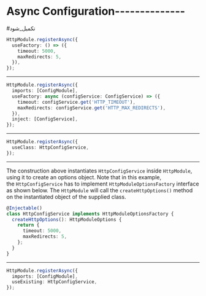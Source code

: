# Async Configuration--------------

#تکمیل_شود 

```typescript
HttpModule.registerAsync({
  useFactory: () => ({
    timeout: 5000,
    maxRedirects: 5,
  }),
});
```

---

```typescript
HttpModule.registerAsync({
  imports: [ConfigModule],
  useFactory: async (configService: ConfigService) => ({
    timeout: configService.get('HTTP_TIMEOUT'),
    maxRedirects: configService.get('HTTP_MAX_REDIRECTS'),
  }),
  inject: [ConfigService],
});
```

---

```typescript
HttpModule.registerAsync({
  useClass: HttpConfigService,
});
```

---

The construction above instantiates `HttpConfigService` inside `HttpModule`, using it to create an options object. Note that in this example, the `HttpConfigService` has to implement `HttpModuleOptionsFactory` interface as shown below. The `HttpModule` will call the `createHttpOptions()` method on the instantiated object of the supplied class.

```typescript
@Injectable()
class HttpConfigService implements HttpModuleOptionsFactory {
  createHttpOptions(): HttpModuleOptions {
    return {
      timeout: 5000,
      maxRedirects: 5,
    };
  }
}
```

---

```typescript
HttpModule.registerAsync({
  imports: [ConfigModule],
  useExisting: HttpConfigService,
});
```


